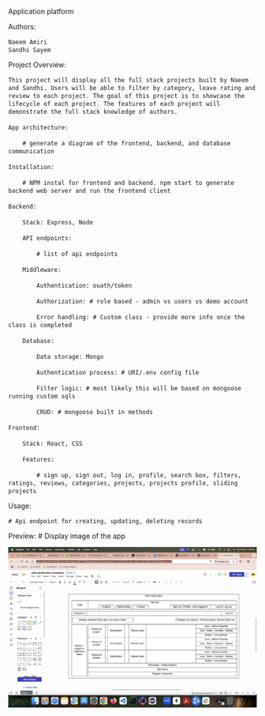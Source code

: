 Application platform

Authors:

    Naeem Amiri
    Sandhi Sayem

Project Overview:

    This project will display all the full stack projects built by Naeem and Sandhi. Users will be able to filter by category, leave rating and review to each project. The goal of this project is to showcase the lifecycle of each project. The features of each project will demonstrate the full stack knowledge of authors.

    App architecture:

        # generate a diagram of the frontend, backend, and database communication

    Installation:

        # NPM instal for frontend and backend. npm start to generate backend web server and run the frontend client

    Backend:

        Stack: Express, Node

        API endpoints:

            # list of api endpoints

        Middleware:

            Authentication: ouath/token

            Authorization: # role based - admin vs users vs demo account

            Error handling: # Custom class - provide more info once the class is completed

        Database:

            Data storage: Mongo

            Authentication process: # URI/.env config file

            Filter logic: # most likely this will be based on mongoose running custom sqls

            CRUD: # mongoose built in methods

    Frontend:

        Stack: React, CSS

        Features:

            # sign up, sign out, log in, profile, search box, filters, ratings, reviews, categories, projects, projects profile, sliding projects

Usage:

    # Api endpoint for creating, updating, deleting records

Preview: # Display image of the app

![Frontend diagram](frontend-wireframe-diagram.png)
